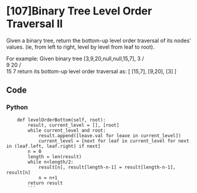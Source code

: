 # [107]Binary Tree Level Order Traversal II

Given a binary tree, return the bottom-up level order traversal of its nodes' values. (ie, from left to right, level by level from leaf to root).

For example:
Given binary tree [3,9,20,null,null,15,7],
    3
   / \
  9  20
    /  \
   15   7
return its bottom-up level order traversal as:
[
  [15,7],
  [9,20],
  [3]
]

## Code

### Python

```class Solution(object):
    def levelOrderBottom(self, root):
        result, current_level = [], [root]
        while current_level and root:
            result.append([leave.val for leave in current_level])
            current_level = [next for leaf in current_level for next in (leaf.left, leaf.right) if next]
        n = 0
        length = len(result)
        while n<length/2:
            result[n], result[length-n-1] = result[length-n-1], result[n]
            n = n+1  
        return result
        ```




